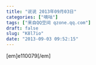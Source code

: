 ```yaml
---
title: "说说 2013年09月03日"
categories: ["嘀咕"]
tags: ["来自QQ空间 qzone.qq.com"]
draft: false
slug: "K8l7io"
date: "2013-09-03 09:52:15"
---
```


[em]e110079[/em]
